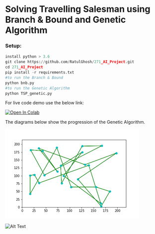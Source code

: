 # Solving Travelling Salesman using Branch & Bound and Genetic Algorithm

### Setup:
```python
install python > 3.6
git clone https://github.com/RatulGhosh/271_AI_Project.git
cd 271_AI_Project
pip install -r requirements.txt
#to run the Branch & Bound
python bnb.py
#to run the Genetic Algorithm
python TSP_genetic.py
```
For live code demo use the below link:

[![Open In Colab](https://colab.research.google.com/assets/colab-badge.svg)](https://colab.research.google.com/drive/1NAC8tND-g8TLu4HlsUyTfOASq3WMZjhM?usp=sharing) 

The diagrams below show the progression of the Genetic Algorithm. 

![Alt Text](https://raw.githubusercontent.com/RatulGhosh/ratulghosh.github.io/master/images/ezgif-6-4667bf959372.gif)

![Alt Text](https://raw.githubusercontent.com/RatulGhosh/271_AI_Project/main/progress.png)

